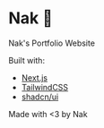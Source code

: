 # Nak 🦦

Nak's Portfolio Website

Built with:

- [Next.js](https://nextjs.org)
- [TailwindCSS](https://tailwindcss.com)
- [shadcn/ui](https://ui.shadcn.com/)

Made with <3 by Nak
